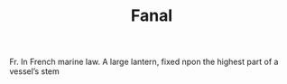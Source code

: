 ---
title: Fanal
letter: F
permalink: "/definitions/bld-fanal.html"
body: Fr. In French marine law. A large lantern, fixed npon the highest part of a
  vessel’s stem
published_at: '2018-07-07'
source: Black's Law Dictionary 2nd Ed (1910)
layout: post
---